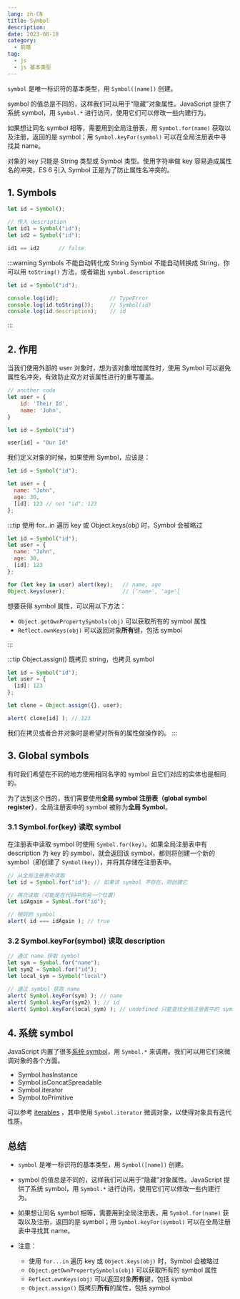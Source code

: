 ```yaml
---
lang: zh-CN
title: Symbol
description:
date: 2023-08-10
category:
  - 前端
tag:
  - js
  - js 基本类型
---
```


`symbol` 是唯一标识符的基本类型，用 `Symbol([name])` 创建。

symbol 的值总是不同的，这样我们可以用于“隐藏”对象属性。JavaScript 提供了系统 symbol，用 `Symbol.*` 进行访问，使用它们可以修改一些内建行为。

如果想让同名 symbol 相等，需要用到全局注册表，用 `Symbol.for(name)` 获取以及注册，返回的是 symbol；用 `Symbol.keyFor(symbol)` 可以在全局注册表中寻找其 name。

<!-- more -->

对象的 key 只能是 String 类型或 Symbol 类型。使用字符串做 key 容易造成属性名的冲突，ES 6 引入 Symbol 正是为了防止属性名冲突的。

## 1. Symbols

```js
let id = Symbol();

// 传入 description
let id1 = Symbol("id");
let id2 = Symbol("id");

id1 == id2      // false
```

:::warning Symbols 不能自动转化成 String
Symbol 不能自动转换成 String，你可以用 `toString()` 方法，或者输出 `symbol.description`

```js
let id = Symbol("id");

console.log(id);                // TypeError
console.log(id.toString());     // Symbol(id)
console.log(id.description);    // id
```
:::

## 2. 作用

当我们使用外部的 user 对象时，想为该对象增加属性时，使用 Symbol 可以避免属性名冲突，有效防止双方对该属性进行的重写覆盖。

```js
// another code
let user = {
    id: 'Their Id',
    name: 'John',
}
```

```js
let id = Symbol("id")

user[id] = "Our Id"
```

我们定义对象的时候，如果使用 Symbol，应该是：
```js
let id = Symbol("id");

let user = {
  name: "John",
  age: 30,
  [id]: 123 // not "id": 123
};
```

:::tip 使用 for...in 遍历 key 或 Object.keys(obj) 时，Symbol 会被略过

```js
let id = Symbol("id");
let user = {
  name: "John",
  age: 30,
  [id]: 123
};

for (let key in user) alert(key);   // name, age
Object.keys(user);                  // ['name', 'age']
```

想要获得 symbol 属性，可以用以下方法：

- `Object.getOwnPropertySymbols(obj)` 可以获取所有的 symbol 属性
- `Reflect.ownKeys(obj)` 可以返回对象**所有**键，包括 symbol


:::

:::tip Object.assign() 既拷贝 string，也拷贝 symbol

```js
let id = Symbol("id");
let user = {
  [id]: 123
};

let clone = Object.assign({}, user);

alert( clone[id] ); // 123
```

我们在拷贝或者合并对象时是希望对所有的属性做操作的。
:::

## 3. Global symbols

有时我们希望在不同的地方使用相同名字的 symbol 且它们对应的实体也是相同的。

为了达到这个目的，我们需要使用**全局 symbol 注册表（global symbol register）**，全局注册表中的 symbol 被称为**全局 Symbol**。

### 3.1 Symbol.for(key) 读取 symbol

在注册表中读取 symbol 时使用 `Symbol.for(key)`。如果全局注册表中有 description 为 key 的 symbol，就会返回该 symbol，都则将创建一个新的 symbol（即创建了 `Symbol(key)`），并将其存储在注册表中。

```js
// 从全局注册表中读取
let id = Symbol.for("id"); // 如果该 symbol 不存在，则创建它

// 再次读取（可能是在代码中的另一个位置）
let idAgain = Symbol.for("id");

// 相同的 symbol
alert( id === idAgain ); // true
```

### 3.2 Symbol.keyFor(symbol) 读取 description

```js
// 通过 name 获取 symbol
let sym = Symbol.for("name");
let sym2 = Symbol.for("id");
let local_sym = Symbol("local")

// 通过 symbol 获取 name
alert( Symbol.keyFor(sym) ); // name
alert( Symbol.keyFor(sym2) ); // id
alert( Symbol.keyFor(local_sym) ); // undefined 只能查找全局注册表中的 symbol
```

## 4. 系统 symbol

JavaScript 内置了很多[系统 symbol](https://tc39.es/ecma262/#sec-well-known-symbols)，用 `Symbol.*` 来调用。我们可以用它们来微调对象的各个方面。

- Symbol.hasInstance
- Symbol.isConcatSpreadable
- Symbol.iterator
- Symbol.toPrimitive

可以参考 [iterables](/post/iterables.md) ，其中使用 `Symbol.iterator` 微调对象，以使得对象具有迭代性质。

## 总结

- `symbol` 是唯一标识符的基本类型，用 `Symbol([name])` 创建。

- symbol 的值总是不同的，这样我们可以用于“隐藏”对象属性。JavaScript 提供了系统 symbol，用 `Symbol.*` 进行访问，使用它们可以修改一些内建行为。

- 如果想让同名 symbol 相等，需要用到全局注册表，用 `Symbol.for(name)` 获取以及注册，返回的是 symbol；用 `Symbol.keyFor(symbol)` 可以在全局注册表中寻找其 name。

- 注意：
    - 使用 `for...in` 遍历 key 或 `Object.keys(obj)` 时，Symbol 会被略过
    - `Object.getOwnPropertySymbols(obj)` 可以获取所有的 symbol 属性
    - `Reflect.ownKeys(obj)` 可以返回对象**所有**键，包括 symbol
    - `Object.assign()` 既拷贝**所有**的属性，包括 symbol